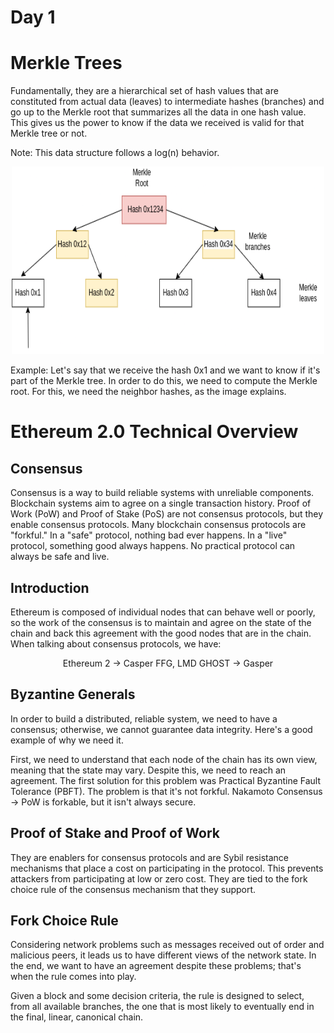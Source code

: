 # Day 1

# Merkle Trees

Fundamentally, they are a hierarchical set of hash values that are constituted from actual data (leaves) to intermediate hashes (branches) and go up to the Merkle root that summarizes all the data in one hash value. This gives us the power to know if the data we received is valid for that Merkle tree or not.

Note: This data structure follows a log(n) behavior.

<p align="center">
  <img width="500" height="300" src="./Merkle3.png">
</p>

Example: Let's say that we receive the hash 0x1 and we want to know if it's part of the Merkle tree. In order to do this, we need to compute the Merkle root. For this, we need the neighbor hashes, as the image explains.

# Ethereum 2.0 Technical Overview

## Consensus

Consensus is a way to build reliable systems with unreliable components. Blockchain systems aim to agree on a single transaction history. Proof of Work (PoW) and Proof of Stake (PoS) are not consensus protocols, but they enable consensus protocols. Many blockchain consensus protocols are "forkful." In a "safe" protocol, nothing bad ever happens. In a "live" protocol, something good always happens. No practical protocol can always be safe and live.

## Introduction

Ethereum is composed of individual nodes that can behave well or poorly, so the work of the consensus is to maintain and agree on the state of the chain and back this agreement with the good nodes that are in the chain. When talking about consensus protocols, we have:
<div align="center">
  <p>Ethereum 2 -> Casper FFG, LMD GHOST -> Gasper</p>
</div>


## Byzantine Generals

In order to build a distributed, reliable system, we need to have a consensus; otherwise, we cannot guarantee data integrity. Here's a good example of why we need it.

First, we need to understand that each node of the chain has its own view, meaning that the state may vary. Despite this, we need to reach an agreement. The first solution for this problem was Practical Byzantine Fault Tolerance (PBFT). The problem is that it's not forkful. Nakamoto Consensus -> PoW is forkable, but it isn't always secure.

## Proof of Stake and Proof of Work

They are enablers for consensus protocols and are Sybil resistance mechanisms that place a cost on participating in the protocol. This prevents attackers from participating at low or zero cost. They are tied to the fork choice rule of the consensus mechanism that they support.

## Fork Choice Rule

Considering network problems such as messages received out of order and malicious peers, it leads us to have different views of the network state. In the end, we want to have an agreement despite these problems; that's when the rule comes into play.

Given a block and some decision criteria, the rule is designed to select, from all available branches, the one that is most likely to eventually end in the final, linear, canonical chain.
